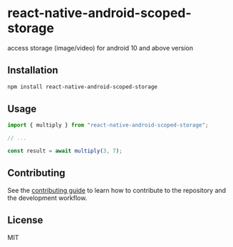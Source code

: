 # react-native-android-scoped-storage

access storage (image/video) for android 10 and above version 

## Installation

```sh
npm install react-native-android-scoped-storage
```

## Usage

```js
import { multiply } from "react-native-android-scoped-storage";

// ...

const result = await multiply(3, 7);
```

## Contributing

See the [contributing guide](CONTRIBUTING.md) to learn how to contribute to the repository and the development workflow.

## License

MIT
